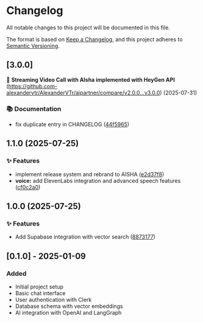 # Changelog

All notable changes to this project will be documented in this file.

The format is based on [Keep a Changelog](https://keepachangelog.com/en/1.0.0/),
and this project adheres to [Semantic Versioning](https://semver.org/spec/v2.0.0.html).

## [3.0.0]

🎯 **Streaming Video Call with AIsha implemented with HeyGen API**
(https://github.com-alexandervtr/AlexanderVTr/aipartner/compare/v2.0.0...v3.0.0) (2025-07-31)

### 📚 Documentation

- fix duplicate entry in CHANGELOG ([44f5965](https://github.com-alexandervtr/AlexanderVTr/aipartner/commit/44f5965fb866a32f5ea54d6cabccfe428a706639))

## 1.1.0 (2025-07-25)

### ✨ Features

- implement release system and rebrand to AISHA ([e2d37f8](https://github.com-alexandervtr/AlexanderVTr/aipartner/commit/e2d37f83662dcc68c6fa775d2f1f219edf2c027b))
- **voice:** add ElevenLabs integration and advanced speech features ([cf0c2a0](https://github.com-alexandervtr/AlexanderVTr/aipartner/commit/cf0c2a0b718b08728327db54355390dc4337fdff))

## 1.0.0 (2025-07-25)

### ✨ Features

- Add Supabase integration with vector search ([8873177](https://github.com-alexandervtr/AlexanderVTr/aipartner/commit/887317703d0d7f7c053f01dc98df86997488e9ad))

## [0.1.0] - 2025-01-09

### Added

- Initial project setup
- Basic chat interface
- User authentication with Clerk
- Database schema with vector embeddings
- AI integration with OpenAI and LangGraph
